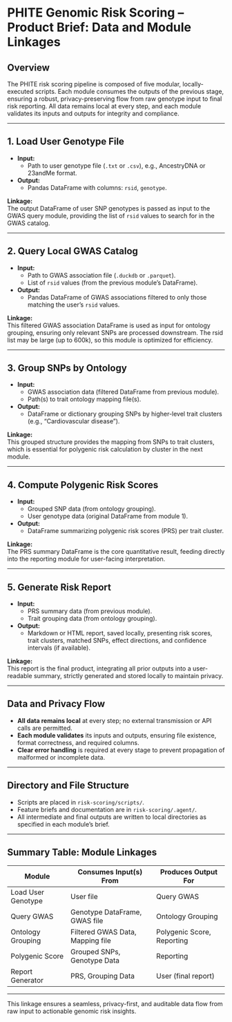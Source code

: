 # PHITE Genomic Risk Scoring – Product Brief: Data and Module Linkages

## Overview

The PHITE risk scoring pipeline is composed of five modular, locally-executed scripts. Each module consumes the outputs of the previous stage, ensuring a robust, privacy-preserving flow from raw genotype input to final risk reporting. All data remains local at every step, and each module validates its inputs and outputs for integrity and compliance.

---

## 1. Load User Genotype File

- **Input:**  
  - Path to user genotype file (`.txt` or `.csv`), e.g., AncestryDNA or 23andMe format.
- **Output:**  
  - Pandas DataFrame with columns: `rsid`, `genotype`.

**Linkage:**  
The output DataFrame of user SNP genotypes is passed as input to the GWAS query module, providing the list of `rsid` values to search for in the GWAS catalog.

---

## 2. Query Local GWAS Catalog

- **Input:**  
  - Path to GWAS association file (`.duckdb` or `.parquet`).
  - List of `rsid` values (from the previous module’s DataFrame).
- **Output:**  
  - Pandas DataFrame of GWAS associations filtered to only those matching the user’s `rsid` values.

**Linkage:**  
This filtered GWAS association DataFrame is used as input for ontology grouping, ensuring only relevant SNPs are processed downstream. The rsid list may be large (up to 600k), so this module is optimized for efficiency.

---

## 3. Group SNPs by Ontology

- **Input:**  
  - GWAS association data (filtered DataFrame from previous module).
  - Path(s) to trait ontology mapping file(s).
- **Output:**  
  - DataFrame or dictionary grouping SNPs by higher-level trait clusters (e.g., “Cardiovascular disease”).

**Linkage:**  
This grouped structure provides the mapping from SNPs to trait clusters, which is essential for polygenic risk calculation by cluster in the next module.

---

## 4. Compute Polygenic Risk Scores

- **Input:**  
  - Grouped SNP data (from ontology grouping).
  - User genotype data (original DataFrame from module 1).
- **Output:**  
  - DataFrame summarizing polygenic risk scores (PRS) per trait cluster.

**Linkage:**  
The PRS summary DataFrame is the core quantitative result, feeding directly into the reporting module for user-facing interpretation.

---

## 5. Generate Risk Report

- **Input:**  
  - PRS summary data (from previous module).
  - Trait grouping data (from ontology grouping).
- **Output:**  
  - Markdown or HTML report, saved locally, presenting risk scores, trait clusters, matched SNPs, effect directions, and confidence intervals (if available).

**Linkage:**  
This report is the final product, integrating all prior outputs into a user-readable summary, strictly generated and stored locally to maintain privacy.

---

## Data and Privacy Flow

- **All data remains local** at every step; no external transmission or API calls are permitted.
- **Each module validates** its inputs and outputs, ensuring file existence, format correctness, and required columns.
- **Clear error handling** is required at every stage to prevent propagation of malformed or incomplete data.

---

## Directory and File Structure

- Scripts are placed in `risk-scoring/scripts/`.
- Feature briefs and documentation are in `risk-scoring/.agent/`.
- All intermediate and final outputs are written to local directories as specified in each module’s brief.

---

## Summary Table: Module Linkages

| Module                | Consumes Input(s) From           | Produces Output For         |
|-----------------------|----------------------------------|----------------------------|
| Load User Genotype    | User file                        | Query GWAS                 |
| Query GWAS            | Genotype DataFrame, GWAS file    | Ontology Grouping          |
| Ontology Grouping     | Filtered GWAS Data, Mapping file | Polygenic Score, Reporting |
| Polygenic Score       | Grouped SNPs, Genotype Data      | Reporting                  |
| Report Generator      | PRS, Grouping Data               | User (final report)        |

---

This linkage ensures a seamless, privacy-first, and auditable data flow from raw input to actionable genomic risk insights.
